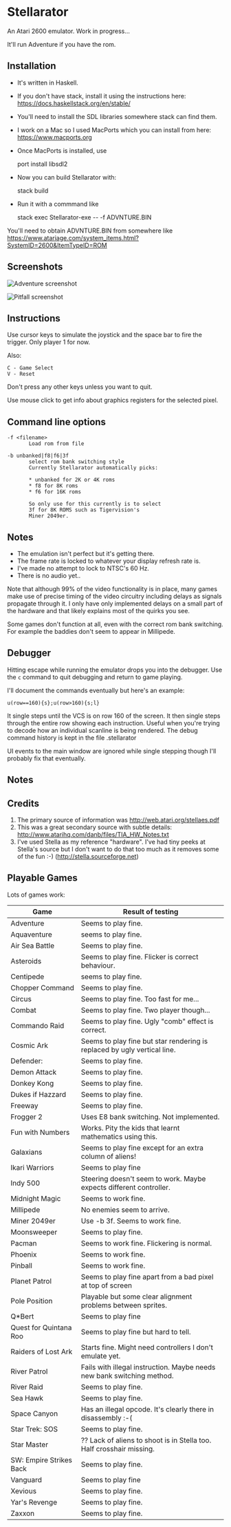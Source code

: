 # Stellarator

An Atari 2600 emulator.
Work in progress...

It'll run Adventure if you have the rom.

Installation
------------
* It's written in Haskell.
* If you don't have stack, install it using the instructions here: https://docs.haskellstack.org/en/stable/
* You'll need to install the SDL libraries somewhere stack can find them.
* I work on a Mac so I used MacPorts which you can install from here: https://www.macports.org

* Once MacPorts is installed, use

    port install libsdl2

* Now you can build Stellarator with:

    stack build
    
* Run it with a commmand like

    stack exec Stellarator-exe -- -f ADVNTURE.BIN

You'll need to obtain ADVNTURE.BIN from somewhere like https://www.atariage.com/system_items.html?SystemID=2600&ItemTypeID=ROM

Screenshots
-----------
![Adventure screenshot](docs/adventure.gif?raw=true "Adventure Screenshot")

![Pitfall screenshot](docs/pitfall.gif?raw=true "Pitfall Screenshot")

Instructions
------------
Use cursor keys to simulate the joystick and the space bar to fire the trigger.
Only player 1 for now.

Also:

    C - Game Select
    V - Reset

Don't press any other keys unless you want to quit.

Use mouse click to get info about graphics registers for the selected pixel.

Command line options
--------------------

    -f <filename>
           Load rom from file

    -b unbanked|f8|f6|3f
           select rom bank switching style
           Currently Stellarator automatically picks:

           * unbanked for 2K or 4K roms
           * f8 for 8K roms
           * f6 for 16K roms

           So only use for this currently is to select
           3f for 8K ROMS such as Tigervision's
           Miner 2049er.

Notes
-----
* The emulation isn't perfect but it's getting there.
* The frame rate is locked to whatever your display refresh rate is.
* I've made no attempt to lock to NTSC's 60 Hz.
* There is no audio yet..

Note that although 99% of the video functionality is in place, many games
make use of precise timing of the video circuitry including delays as
signals propagate through it. I only have only implemented delays on
a small part of the hardware and that likely explains most of the quirks
you see.

Some games don't function at all, even with the correct rom bank switching.
For example the baddies don't seem to appear in Millipede.

Debugger
--------
Hitting escape while running the emulator drops you into the debugger.
Use the `c` command to quit debugging and return to game playing.

I'll document the commands eventually but here's an example:

    u(row==160){s};u(row>160){s;l}

It single steps until the VCS is on row 160 of the screen.
It then single steps through the entire row showing each instruction.
Useful when you're trying to decode how an individual scanline is
being rendered.
The debug command history is kept in the file .stellarator

UI events to the main window are ignored while single stepping though
I'll probably fix that eventually.

Notes
-----

Credits
-------
1. The primary source of information was http://web.atari.org/stellaes.pdf
2. This was a great secondary source with subtle details: http://www.atarihq.com/danb/files/TIA_HW_Notes.txt
3. I've used Stella as my reference "hardware". I've had tiny peeks at Stella's source but I don't want
   to do that too much as it removes some of the fun :-) (http://stella.sourceforge.net)

Playable Games
--------------

Lots of games work:

| Game                   |Result of testing                                                         |
|------------------------|--------------------------------------------------------------------------|
| Adventure              | Seems to play fine.                                                      |
| Aquaventure            | seems to play fine.                                                      |
| Air Sea Battle         | Seems to play fine.                                                      |
| Asteroids              | Seems to play fine. Flicker is correct behaviour.                        |
| Centipede              | seems to play fine.                                                      |
| Chopper Command        | Seems to play fine.                                                      |
| Circus                 | Seems to play fine. Too fast for me...                                   |
| Combat                 | Seems to play fine. Two player though...                                 |
| Commando Raid          | Seems to play fine. Ugly "comb" effect is correct.                       |
| Cosmic Ark             | Seems to play fine but star rendering is replaced by ugly vertical line. |
| Defender:              | Seems to play fine.                                                      |
| Demon Attack           | Seems to play fine.                                                      |
| Donkey Kong            | Seems to play fine.                                                      |
| Dukes if Hazzard       | Seems to play fine.                                                      |
| Freeway                | Seems to play fine.                                                      |
| Frogger 2              | Uses E8 bank switching. Not implemented.                                 |
| Fun with Numbers       | Works. Pity the kids that learnt mathematics using this.                 |
| Galaxians              | Seems to play fine except for an extra column of aliens!                 |
| Ikari Warriors         | Seems to play fine                                                       |
| Indy 500               | Steering doesn't seem to work. Maybe expects different controller.       |
| Midnight Magic         | Seems to work fine.                                                      |
| Millipede              | No enemies seem to arrive.                                               |
| Miner 2049er           | Use -b 3f. Seems to work fine.                                           |
| Moonsweeper            | Seems to play fine.                                                      |
| Pacman                 | Seems to work fine. Flickering is normal.                                |
| Phoenix                | Seems to work fine.                                                      |
| Pinball                | Seems to work fine.                                                      |
| Planet Patrol          | Seems to play fine apart from a bad pixel at top of screen               |
| Pole Position          | Playable but some clear alignment problems between sprites.              |
| Q*Bert                 | Seems to play fine                                                       |
| Quest for Quintana Roo | Seems to play fine but hard to tell.                                     |
| Raiders of Lost Ark    | Starts fine. Might need controllers I don't emulate yet.                 |
| River Patrol           | Fails with illegal instruction. Maybe needs new bank switching method.   |
| River Raid             | Seems to play fine.                                                      |
| Sea Hawk               | Seems to play fine.                                                      |
| Space Canyon           | Has an illegal opcode. It's clearly there in disassembly :-(             |
| Star Trek: SOS         | Seems to play fine.                                                      |
| Star Master            | ?? Lack of aliens to shoot is in Stella too. Half crosshair missing.     |
| SW: Empire Strikes Back| Seems to play fine.                                                      |
| Vanguard               | Seems to play fine                                                       |
| Xevious                | Seems to play fine.                                                      |
| Yar's Revenge          | Seems to play fine.                                                      |
| Zaxxon                 | Seems to play fine.                                                      |

